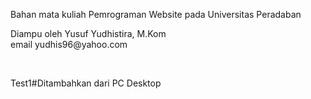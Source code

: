 <p>Bahan mata kuliah Pemrograman Website pada Universitas Peradaban</p>
<p>Diampu oleh Yusuf Yudhistira, M.Kom<br>
email yudhis96@yahoo.com</p><br>

<p>Test1#Ditambahkan dari PC Desktop</p>
